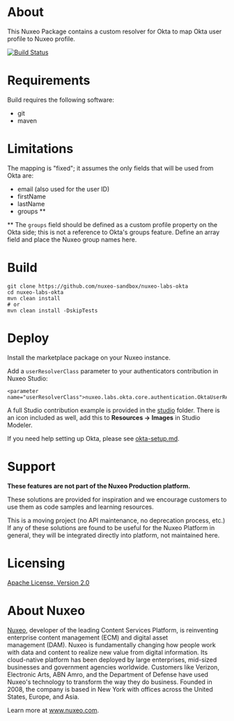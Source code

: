# About

This Nuxeo Package contains a custom resolver for Okta to map Okta user profile to Nuxeo profile.

[![Build Status](https://qa.nuxeo.org/jenkins/buildStatus/icon?job=Sandbox/sandbox_nuxeo-labs-okta-master)](https://qa.nuxeo.org/jenkins/job/Sandbox/job/sandbox_nuxeo-labs-okta-master/)

# Requirements

Build requires the following software:
- git
- maven

# Limitations

The mapping is "fixed"; it assumes the only fields that will be used from Okta are:

* email (also used for the user ID)
* firstName
* lastName
* groups **

** The `groups` field should be defined as a custom profile property on the Okta side; this is not a reference to Okta's groups feature. Define an array field and place the Nuxeo group names here.

# Build

```
git clone https://github.com/nuxeo-sandbox/nuxeo-labs-okta
cd nuxeo-labs-okta
mvn clean install
# or
mvn clean install -DskipTests
```

# Deploy

Install the marketplace package on your Nuxeo instance.

Add a `userResolverClass` parameter to your authenticators contribution in Nuxeo Studio:

```
<parameter name="userResolverClass">nuxeo.labs.okta.core.authentication.OktaUserResolver</parameter>
```

A full Studio contribution example is provided in the [studio](studio) folder. There is an icon included as well, add this to **Resources -> Images** in Studio Modeler.

If you need help setting up Okta, please see [okta-setup.md](okta-setup/README.md).

# Support

**These features are not part of the Nuxeo Production platform.**

These solutions are provided for inspiration and we encourage customers to use them as code samples and learning resources.

This is a moving project (no API maintenance, no deprecation process, etc.) If any of these solutions are found to be useful for the Nuxeo Platform in general, they will be integrated directly into platform, not maintained here.

# Licensing

[Apache License, Version 2.0](http://www.apache.org/licenses/LICENSE-2.0)

# About Nuxeo

[Nuxeo](www.nuxeo.com), developer of the leading Content Services Platform, is reinventing enterprise content management (ECM) and digital asset management (DAM). Nuxeo is fundamentally changing how people work with data and content to realize new value from digital information. Its cloud-native platform has been deployed by large enterprises, mid-sized businesses and government agencies worldwide. Customers like Verizon, Electronic Arts, ABN Amro, and the Department of Defense have used Nuxeo's technology to transform the way they do business. Founded in 2008, the company is based in New York with offices across the United States, Europe, and Asia.

Learn more at www.nuxeo.com.